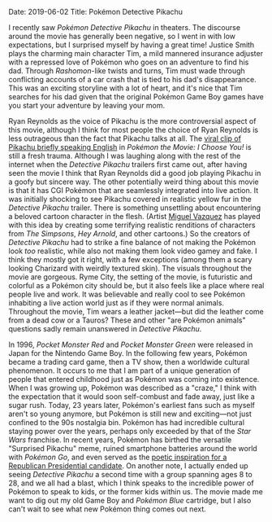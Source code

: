 Date: 2019-06-02
Title: Pokémon Detective Pikachu

I recently saw _Pokémon Detective Pikachu_ in theaters. The discourse around the movie has generally been negative, so I went in with low expectations, but I surprised myself by having a great time! Justice Smith plays the charming main character Tim, a mild mannered insurance adjuster with a repressed love of Pokémon who goes on an adventure to find his dad. Through _Rashomon_-like twists and turns, Tim must wade through conflicting accounts of a car crash that is tied to his dad's disappearance. This was an exciting storyline with a lot of heart, and it's nice that Tim searches for his dad given that the original Pokémon Game Boy games have you start your adventure by leaving your mom.
  
Ryan Reynolds as the voice of Pikachu is the more controversial aspect of this movie, although I think for most people the choice of Ryan Reynolds is less outrageous than the fact that Pikachu talks at all. The [viral clip of Pikachu briefly speaking English](https://twitter.com/broderick/status/930126330615730182) in _Pokémon the Movie: I Choose You!_ is still a fresh trauma. Although I was laughing along with the rest of the internet when the _Detective Pikachu_ trailers first came out, after having seen the movie I think that Ryan Reynolds did a good job playing Pikachu in a goofy but sincere way. The other potentially weird thing about this movie is that it has CGI Pokémon that are seamlessly integrated into live action. It was initially shocking to see Pikachu covered in realistic yellow fur in the _Detective Pikachu_ trailer. There is something unsettling about encountering a beloved cartoon character in the flesh. (Artist [Miguel Vazquez](https://miguel_vasquez.artstation.com/) has played with this idea by creating some terrifying realistic renditions of characters from _The Simpsons_, _Hey Arnold_, and other cartoons.) So the creators of _Detective Pikachu_ had to strike a fine balance of not making the Pokémon look _too_ realistic, while also not making them look video gamey and fake. I think they mostly got it right, with a few exceptions (among them a scary looking Charizard with weirdly textured skin). The visuals throughout the movie are gorgeous. Ryme City, the setting of the movie, is futuristic and colorful as a Pokémon city should be, but it also feels like a place where real people live and work. It was believable and really cool to see Pokémon inhabiting a live action world just as if they were normal animals. Throughout the movie, Tim wears a leather jacket—but did the leather come from a dead cow or a Tauros? These and other "are Pokémon animals" questions sadly remain unanswered in _Detective Pikachu_. 

In 1996, _Pocket Monster Red_ and _Pocket Monster Green_ were released in Japan for the Nintendo Game Boy. In the following few years, Pokémon became a trading card game, then a TV show, then a worldwide cultural phenomenon. It occurs to me that I am part of a unique generation of people that entered childhood just as Pokémon was coming into existence. When I was growing up, Pokémon was described as a "craze," I think with the expectation that it would soon self-combust and fade away, just like a sugar rush. Today, 23 years later, Pokémon's earliest fans such as myself aren't so young anymore, but Pokémon is still new and exciting—not just confined to the 90s nostalgia bin. Pokémon has had incredible cultural staying power over the years, perhaps only exceeded by that of the _Star Wars_ franchise. In recent years, Pokémon has birthed the versatile "Surprised Pikachu" meme, ruined smartphone batteries around the world with _Pokémon Go_, and even served as the [poetic inspiration for a Republican Presidential candidate](https://www.youtube.com/watch?v=o95KxKKrgkQ). On another note, I actually ended up seeing _Detective Pikachu_ a second time with a group spanning ages 8 to 28, and we all had a blast, which I think speaks to the incredible power of Pokémon to speak to kids, or the former kids within us. The movie made me want to dig out my old Game Boy and _Pokémon Blue_ cartridge, but I also can't wait to see what new Pokémon thing comes out next.
